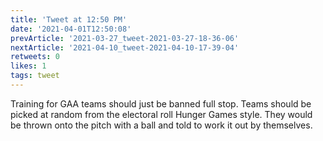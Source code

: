 ```yaml
---
title: 'Tweet at 12:50 PM'
date: '2021-04-01T12:50:08'
prevArticle: '2021-03-27_tweet-2021-03-27-18-36-06'
nextArticle: '2021-04-10_tweet-2021-04-10-17-39-04'
retweets: 0
likes: 1
tags: tweet
---
```

Training for GAA teams should just be banned full stop. Teams should be picked at random from the electoral roll Hunger Games style. They would be thrown onto the pitch with a ball and told to work it out by themselves.